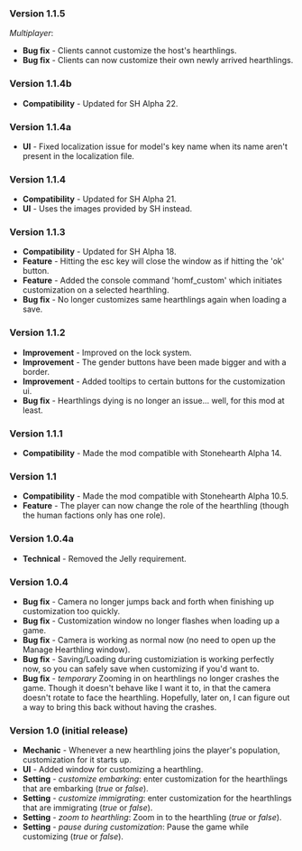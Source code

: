 ### Version 1.1.5

*Multiplayer*:
- **Bug fix** - Clients cannot customize the host's hearthlings.
- **Bug fix** - Clients can now customize their own newly arrived hearthlings.


### Version 1.1.4b

- **Compatibility** - Updated for SH Alpha 22.


### Version 1.1.4a

- **UI** - Fixed localization issue for model's key name when its name aren't present in the localization file.


### Version 1.1.4

- **Compatibility** - Updated for SH Alpha 21.
- **UI** - Uses the images provided by SH instead.


### Version 1.1.3

- **Compatibility** - Updated for SH Alpha 18.
- **Feature** - Hitting the esc key will close the window as if hitting the 'ok' button.
- **Feature** - Added the console command 'homf_custom' which initiates customization on a selected hearthling.
- **Bug fix** - No longer customizes same hearthlings again when loading a save.


### Version 1.1.2

- **Improvement** - Improved on the lock system.
- **Improvement** - The gender buttons have been made bigger and with a border.
- **Improvement** - Added tooltips to certain buttons for the customization ui.
- **Bug fix** - Hearthlings dying is no longer an issue... well, for this mod at least.


### Version 1.1.1

- **Compatibility** - Made the mod compatible with Stonehearth Alpha 14.


### Version 1.1

- **Compatibility** - Made the mod compatible with Stonehearth Alpha 10.5.
- **Feature** - The player can now change the role of the hearthling (though the human factions only has one role).


### Version 1.0.4a

- **Technical** - Removed the Jelly requirement.


### Version 1.0.4

- **Bug fix** - Camera no longer jumps back and forth when finishing up customization too quickly.
- **Bug fix** - Customization window no longer flashes when loading up a game.
- **Bug fix** - Camera is working as normal now (no need to open up the Manage Hearthling window).
- **Bug fix** - Saving/Loading during customiziation is working perfectly now, so you can safely save when customizing if you'd want to.
- **Bug fix** - *temporary* Zooming in on hearthlings no longer crashes the game. Though it doesn't behave like I want it to, in that the camera doesn't rotate to face the hearthling. Hopefully, later on, I can figure out a way to bring this back without having the crashes.


### Version 1.0 (initial release)

- **Mechanic** - Whenever a new hearthling joins the player's population, customization for it starts up.
- **UI** - Added window for customizing a hearthling.
- **Setting** - *customize embarking*: enter customization for the hearthlings that are embarking (*true* or *false*).
- **Setting** - *customize immigrating*: enter customization for the hearthlings that are immigrating (*true* or *false*).
- **Setting** - *zoom to hearthling*: Zoom in to the hearthling (*true* or *false*).
- **Setting** - *pause during customization*: Pause the game while customizing (*true* or *false*).
